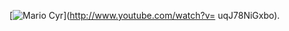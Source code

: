
[![Mario Cyr](http://img.youtube.com/vi/uqJ78NiGxbo/0.jpg)](http://www.youtube.com/watch?v= uqJ78NiGxbo).

